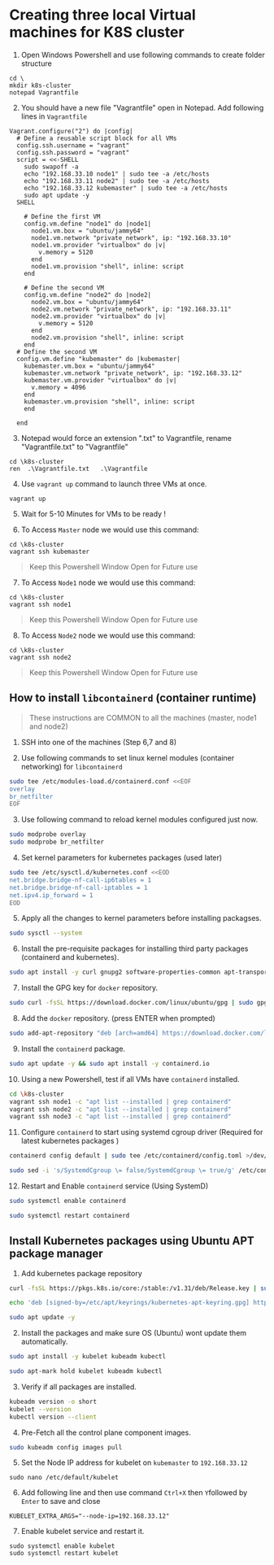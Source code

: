 # Creating three local Virtual machines for K8S cluster

1. Open Windows Powershell and use following commands to create folder structure

```
cd \
mkdir k8s-cluster
notepad Vagrantfile
```

2. You should have a new file "Vagrantfile" open in Notepad. Add following lines in `Vagrantfile`

```vagrantfile
Vagrant.configure("2") do |config|
  # Define a reusable script block for all VMs
  config.ssh.username = "vagrant"
  config.ssh.password = "vagrant"
  script = <<-SHELL
    sudo swapoff -a
    echo "192.168.33.10 node1" | sudo tee -a /etc/hosts
    echo "192.168.33.11 node2" | sudo tee -a /etc/hosts
    echo "192.168.33.12 kubemaster" | sudo tee -a /etc/hosts
    sudo apt update -y
  SHELL
  
    # Define the first VM
    config.vm.define "node1" do |node1|
      node1.vm.box = "ubuntu/jammy64"
      node1.vm.network "private_network", ip: "192.168.33.10"
      node1.vm.provider "virtualbox" do |v|
        v.memory = 5120
      end
      node1.vm.provision "shell", inline: script
    end
  
    # Define the second VM
    config.vm.define "node2" do |node2|
      node2.vm.box = "ubuntu/jammy64"
      node2.vm.network "private_network", ip: "192.168.33.11"
      node2.vm.provider "virtualbox" do |v|
        v.memory = 5120
      end
      node2.vm.provision "shell", inline: script
    end
  # Define the second VM
  config.vm.define "kubemaster" do |kubemaster|
    kubemaster.vm.box = "ubuntu/jammy64"
    kubemaster.vm.network "private_network", ip: "192.168.33.12"
    kubemaster.vm.provider "virtualbox" do |v|
      v.memory = 4096
    end
    kubemaster.vm.provision "shell", inline: script
    end
  
  end
```

3. Notepad would force an extension ".txt" to Vagrantfile, rename "Vagrantfile.txt" to "Vagrantfile"

```
cd \k8s-cluster
ren  .\Vagrantfile.txt   .\Vagrantfile
```

4. Use `vagrant up` command to launch three VMs at once.

```
vagrant up
```

5. Wait for 5-10 Minutes for VMs to be ready !

6. To Access `Master` node we would use this command:

```
cd \k8s-cluster
vagrant ssh kubemaster 
```

> Keep this Powershell Window Open for Future use

7. To Access `Node1` node we would use this command:

```
cd \k8s-cluster
vagrant ssh node1
```

> Keep this Powershell Window Open for Future use

8. To Access `Node2` node we would use this command:

```
cd \k8s-cluster
vagrant ssh node2 
```

> Keep this Powershell Window Open for Future use

## How to install `libcontainerd` (container runtime)

> These instructions are COMMON to all the machines (master, node1 and node2)

1. SSH into one of the machines (Step 6,7 and 8)

2. Use following commands to set linux kernel modules (container networking) for `libcontainerd`

```bash
sudo tee /etc/modules-load.d/containerd.conf <<EOF
overlay
br_netfilter
EOF
```

3. Use following command to reload kernel modules configured just now.

```bash
sudo modprobe overlay
sudo modprobe br_netfilter

```

4. Set kernel parameters for kubernetes packages (used later)

```bash
sudo tee /etc/sysctl.d/kubernetes.conf <<EOD
net.bridge.bridge-nf-call-ip6tables = 1
net.bridge.bridge-nf-call-iptables = 1
net.ipv4.ip_forward = 1
EOD

```

5. Apply all the changes to kernel parameters before installing packagses.

```bash
sudo sysctl --system

```

6. Install the pre-requisite packages for installing third party packages (containerd and kubernetes).

```bash
sudo apt install -y curl gnupg2 software-properties-common apt-transport-https ca-certificates
```

7. Install the GPG key for `docker` repository.

```bash
sudo curl -fsSL https://download.docker.com/linux/ubuntu/gpg | sudo gpg --dearmour -o /etc/apt/trusted.gpg.d/docker.gpg
```

8. Add the `docker` repository. (press ENTER when prompted)

```bash
sudo add-apt-repository "deb [arch=amd64] https://download.docker.com/linux/ubuntu $(lsb_release -cs) stable"
```

9. Install the `containerd` package.

```bash
sudo apt update -y && sudo apt install -y containerd.io
```

10. Using a new Powershell, test if all VMs have `containerd` installed.

```bash
cd \k8s-cluster
vagrant ssh node1 -c "apt list --installed | grep containerd"
vagrant ssh node2 -c "apt list --installed | grep containerd"
vagrant ssh node3 -c "apt list --installed | grep containerd"
```

11. Configure `containerd` to start using systemd cgroup driver (Required for latest kubernetes packages )

```bash
containerd config default | sudo tee /etc/containerd/config.toml >/dev/null 2>&1

sudo sed -i 's/SystemdCgroup \= false/SystemdCgroup \= true/g' /etc/containerd/config.toml

```

12. Restart and Enable `containerd` service (Using SystemD)

```bash
sudo systemctl enable containerd

sudo systemctl restart containerd
```

## Install Kubernetes packages using Ubuntu APT package manager

1. Add kubernetes package repository 

```bash
curl -fsSL https://pkgs.k8s.io/core:/stable:/v1.31/deb/Release.key | sudo gpg --dearmor -o /etc/apt/keyrings/kubernetes-apt-keyring.gpg

echo 'deb [signed-by=/etc/apt/keyrings/kubernetes-apt-keyring.gpg] https://pkgs.k8s.io/core:/stable:/v1.31/deb/ /' | sudo tee /etc/apt/sources.list.d/kubernetes.list

sudo apt update -y

```

2. Install the packages and make sure OS (Ubuntu) wont update them automatically.

```bash
sudo apt install -y kubelet kubeadm kubectl

sudo apt-mark hold kubelet kubeadm kubectl
```

3. Verify if all packages are installed.

```bash
kubeadm version -o short
kubelet --version
kubectl version --client
```

4. Pre-Fetch all the control plane component images.

```bash
sudo kubeadm config images pull 
```

5. Set the Node IP address for kubelet on `kubemaster` to `192.168.33.12`

```
sudo nano /etc/default/kubelet
```

6. Add following line and then use command `Ctrl+X` then `Y`followed by `Enter` to save and close

```
KUBELET_EXTRA_ARGS="--node-ip=192.168.33.12" 
```

7. Enable kubelet service and restart it.

```
sudo systemctl enable kubelet
sudo systemctl restart kubelet
```
